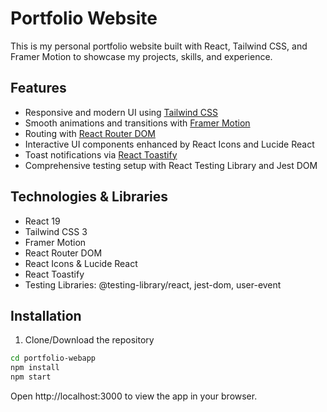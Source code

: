 # Portfolio Website

This is my personal portfolio website built with React, Tailwind CSS, and Framer Motion to showcase my projects, skills, and experience.

## Features

- Responsive and modern UI using [Tailwind CSS](https://tailwindcss.com/)
- Smooth animations and transitions with [Framer Motion](https://www.framer.com/motion/)
- Routing with [React Router DOM](https://reactrouter.com/)
- Interactive UI components enhanced by React Icons and Lucide React
- Toast notifications via [React Toastify](https://fkhadra.github.io/react-toastify/introduction)
- Comprehensive testing setup with React Testing Library and Jest DOM

## Technologies & Libraries

- React 19
- Tailwind CSS 3
- Framer Motion
- React Router DOM
- React Icons & Lucide React
- React Toastify
- Testing Libraries: @testing-library/react, jest-dom, user-event

## Installation

1. Clone/Download the repository

```bash
cd portfolio-webapp
npm install
npm start
```

Open http://localhost:3000 to view the app in your browser.



